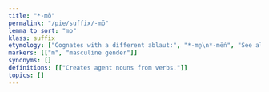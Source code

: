 ```yaml
---
title: "*-mō"
permalink: "/pie/suffix/-mō"
lemma_to_sort: "mo"
klass: suffix
etymology: ["Cognates with a different ablaut:", "*-mn̥\n*-mḗn", "See also *-h₃onh₂-."]
markers: [["m", "masculine gender"]]
synonyms: []
definitions: [["Creates agent nouns from verbs."]]
topics: []
---
```

